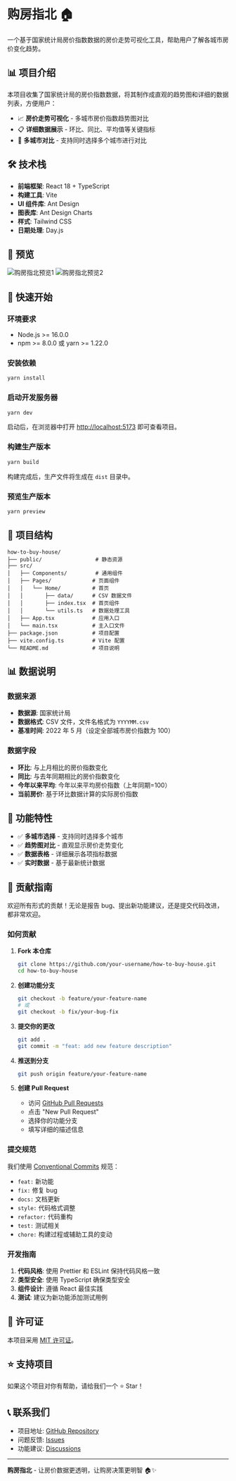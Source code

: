 # 购房指北 🏠

一个基于国家统计局房价指数数据的房价走势可视化工具，帮助用户了解各城市房价变化趋势。

## 📊 项目介绍

本项目收集了国家统计局的房价指数数据，将其制作成直观的趋势图和详细的数据列表，方便用户：

- 📈 **房价走势可视化** - 多城市房价指数趋势图对比
- 📋 **详细数据展示** - 环比、同比、平均值等关键指标
- 🎯 **多城市对比** - 支持同时选择多个城市进行对比

## 🛠️ 技术栈

- **前端框架**: React 18 + TypeScript
- **构建工具**: Vite
- **UI 组件库**: Ant Design
- **图表库**: Ant Design Charts
- **样式**: Tailwind CSS
- **日期处理**: Day.js

## 👀 预览

![购房指北预览1](https://github.com/user-attachments/assets/47d37538-b0ec-4387-a34a-c3796944e9be)
![购房指北预览2](https://github.com/user-attachments/assets/9676298a-13a1-4fe6-9630-fe69add2f116)

## 🚀 快速开始

### 环境要求

- Node.js >= 16.0.0
- npm >= 8.0.0 或 yarn >= 1.22.0

### 安装依赖

```bash
yarn install
```

### 启动开发服务器

```bash
yarn dev
```

启动后，在浏览器中打开 [http://localhost:5173](http://localhost:5173) 即可查看项目。

### 构建生产版本

```bash
yarn build
```

构建完成后，生产文件将生成在 `dist` 目录中。

### 预览生产版本

```bash
yarn preview
```

## 📁 项目结构

```
how-to-buy-house/
├── public/                 # 静态资源
├── src/
│   ├── Components/         # 通用组件
│   ├── Pages/             # 页面组件
│   │   └── Home/          # 首页
│   │       ├── data/      # CSV 数据文件
│   │       ├── index.tsx  # 首页组件
│   │       └── utils.ts   # 数据处理工具
│   ├── App.tsx            # 应用入口
│   └── main.tsx           # 主入口文件
├── package.json           # 项目配置
├── vite.config.ts         # Vite 配置
└── README.md              # 项目说明
```

## 📊 数据说明

### 数据来源

- **数据源**: 国家统计局
- **数据格式**: CSV 文件，文件名格式为 `YYYYMM.csv`
- **基准时间**: 2022 年 5 月（设定全部城市房价指数为 100）

### 数据字段

- **环比**: 与上月相比的房价指数变化
- **同比**: 与去年同期相比的房价指数变化
- **今年以来平均**: 今年以来平均房价指数（上年同期=100）
- **当前房价**: 基于环比数据计算的实际房价指数

## 🎨 功能特性

- ✅ **多城市选择** - 支持同时选择多个城市
- ✅ **趋势图对比** - 直观显示房价走势变化
- ✅ **数据表格** - 详细展示各项指标数据
- ✅ **实时数据** - 基于最新统计数据

## 🤝 贡献指南

欢迎所有形式的贡献！无论是报告 bug、提出新功能建议，还是提交代码改进，都非常欢迎。

### 如何贡献

1. **Fork 本仓库**

   ```bash
   git clone https://github.com/your-username/how-to-buy-house.git
   cd how-to-buy-house
   ```

2. **创建功能分支**

   ```bash
   git checkout -b feature/your-feature-name
   # 或
   git checkout -b fix/your-bug-fix
   ```

3. **提交你的更改**

   ```bash
   git add .
   git commit -m "feat: add new feature description"
   ```

4. **推送到分支**

   ```bash
   git push origin feature/your-feature-name
   ```

5. **创建 Pull Request**
   - 访问 [GitHub Pull Requests](https://github.com/your-username/how-to-buy-house/pulls)
   - 点击 "New Pull Request"
   - 选择你的功能分支
   - 填写详细的描述信息

### 提交规范

我们使用 [Conventional Commits](https://www.conventionalcommits.org/) 规范：

- `feat:` 新功能
- `fix:` 修复 bug
- `docs:` 文档更新
- `style:` 代码格式调整
- `refactor:` 代码重构
- `test:` 测试相关
- `chore:` 构建过程或辅助工具的变动

### 开发指南

1. **代码风格**: 使用 Prettier 和 ESLint 保持代码风格一致
2. **类型安全**: 使用 TypeScript 确保类型安全
3. **组件设计**: 遵循 React 最佳实践
4. **测试**: 建议为新功能添加测试用例

## 📄 许可证

本项目采用 [MIT 许可证](LICENSE)。

## ⭐ 支持项目

如果这个项目对你有帮助，请给我们一个 ⭐ Star！

## 📞 联系我们

- 项目地址: [GitHub Repository](https://github.com/your-username/how-to-buy-house)
- 问题反馈: [Issues](https://github.com/your-username/how-to-buy-house/issues)
- 功能建议: [Discussions](https://github.com/your-username/how-to-buy-house/discussions)

---

**购房指北** - 让房价数据更透明，让购房决策更明智 🏠✨
